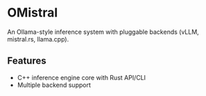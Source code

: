 # OMistral

An Ollama-style inference system with pluggable backends (vLLM, mistral.rs, llama.cpp).

## Features
- C++ inference engine core with Rust API/CLI
- Multiple backend support